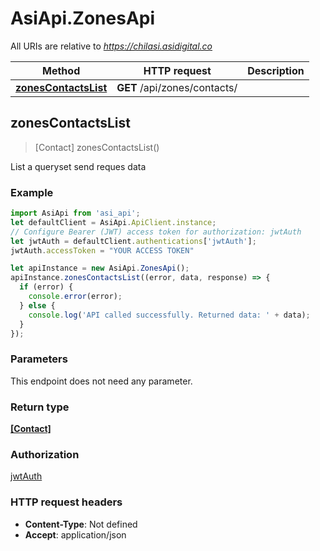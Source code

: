 # AsiApi.ZonesApi

All URIs are relative to *https://chilasi.asidigital.co*

Method | HTTP request | Description
------------- | ------------- | -------------
[**zonesContactsList**](ZonesApi.md#zonesContactsList) | **GET** /api/zones/contacts/ | 



## zonesContactsList

> [Contact] zonesContactsList()



List a queryset send reques data

### Example

```javascript
import AsiApi from 'asi_api';
let defaultClient = AsiApi.ApiClient.instance;
// Configure Bearer (JWT) access token for authorization: jwtAuth
let jwtAuth = defaultClient.authentications['jwtAuth'];
jwtAuth.accessToken = "YOUR ACCESS TOKEN"

let apiInstance = new AsiApi.ZonesApi();
apiInstance.zonesContactsList((error, data, response) => {
  if (error) {
    console.error(error);
  } else {
    console.log('API called successfully. Returned data: ' + data);
  }
});
```

### Parameters

This endpoint does not need any parameter.

### Return type

[**[Contact]**](Contact.md)

### Authorization

[jwtAuth](../README.md#jwtAuth)

### HTTP request headers

- **Content-Type**: Not defined
- **Accept**: application/json

